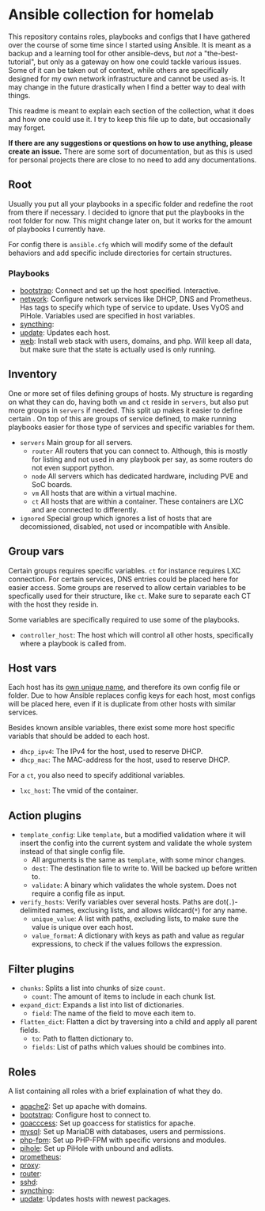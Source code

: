 # Ansible collection for homelab

This repository contains roles, playbooks and configs that I have gathered over the course of some time since I started using Ansible. It is meant as a backup and a learning tool for other ansible-devs, but *not* a "the-best-tutorial", but only as a gateway on how one could tackle various issues. Some of it can be taken out of context, while others are specifically designed for my own network infrastructure and cannot be used as-is. It may change in the future drastically when I find a better way to deal with things.

This readme is meant to explain each section of the collection, what it does and how one could use it. I try to keep this file up to date, but occasionally may forget.

**If there are any suggestions or questions on how to use anything, please create an issue.** There are some sort of documentation, but as this is used for personal projects there are close to no need to add any documentations.

## Root

Usually you put all your playbooks in a specific folder and redefine the root from there if necessary. I decided to ignore that put the playbooks in the root folder for now. This might change later on, but it works for the amount of playbooks I currently have.

For config there is `ansible.cfg` which will modify some of the default behaviors and add specific include directories for certain structures.

### Playbooks

- [bootstrap](bootstrap.yml): Connect and set up the host specified. Interactive.
- [network](network.yml): Configure network services like DHCP, DNS and Prometheus. Has tags to specify which type of service to update. Uses VyOS and PiHole. Variables used are specified in host variables.
- [syncthing](syncthing.yml): 
- [update](update.yml): Updates each host.
- [web](web.yml): Install web stack with users, domains, and php. Will keep all data, but make sure that the state is actually used is only running.

## Inventory

One or more set of files defining groups of hosts. My structure is regarding on what they can do, having both `vm` and `ct` reside in `servers`, but also put more groups in `servers` if needed. This split up makes it easier to define certain . On top of this are groups of service defined, to make running playbooks easier for those type of services and specific variables for them.

- `servers` Main group for all servers.
  - `router` All routers that you can connect to. Although, this is mostly for listing and not used in any playbook per say, as some routers do not even support python.
  - `node` All servers which has dedicated hardware, including PVE and SoC boards.
  - `vm` All hosts that are within a virtual machine.
  - `ct` All hosts that are within a container. These containers are LXC and are connected to differently.
- `ignored` Special group which ignores a list of hosts that are decomissioned, disabled, not used or incompatible with Ansible.

## Group vars

Certain groups requires specific variables. `ct` for instance requires LXC connection. For certain services, DNS entries could be placed here for easier access. Some groups are reserved to allow certain variables to be specfically used for their structure, like `ct`. Make sure to separate each CT with the host they reside in.

Some variables are specifically required to use some of the playbooks.

- `controller_host`: The host which will control all other hosts, specifically where a playbook is called from.

## Host vars

Each host has its [own unique name](https://mnx.io/blog/a-proper-server-naming-scheme/), and therefore its own config file or folder. Due to how Ansible replaces config keys for each host, most configs will be placed here, even if it is duplicate from other hosts with similar services.

Besides known ansible variables, there exist some more host specific variabls that should be added to each host.

- `dhcp_ipv4`: The IPv4 for the host, used to reserve DHCP.
- `dhcp_mac`: The MAC-address for the host, used to reserve DHCP.

For a `ct`, you also need to specify additional variables.

- `lxc_host`: The vmid of the container.

## Action plugins

- `template_config`: Like `template`, but a modified validation where it will insert the config into the current system and validate the whole system instead of that single config file.
  - All arguments is the same as `template`, with some minor changes.
  - `dest`: The destination file to write to. Will be backed up before written to.
  - `validate`: A binary which validates the whole system. Does not require a config file as input.
- `verify_hosts`: Verify variables over several hosts. Paths are dot(`.`)-delimited names, exclusing lists, and allows wildcard(`*`) for any name.
  - `unique_value`: A list with paths, excluding lists, to make sure the value is unique over each host.
  - `value_format`: A dictionary with keys as path and value as regular expressions, to check if the values follows the expression.

## Filter plugins

- `chunks`: Splits a list into chunks of size `count`.
  - `count`: The amount of items to include in each chunk list.
- `expand_dict`: Expands a list into list of dictionaries.
  - `field`: The name of the field to move each item to.
- `flatten_dict`: Flatten a dict by traversing into a child and apply all parent fields.
  - `to`: Path to flatten dictionary to.
  - `fields`: List of paths which values should be combines into.

## Roles

A list containing all roles with a brief explaination of what they do.

- [apache2](roles/apache2): Set up apache with domains.
- [bootstrap](roles/bootstrap): Configure host to connect to.
- [goacccess](roles/goacccess): Set up goaccess for statistics for apache.
- [mysql](roles/mysql): Set up MariaDB with databases, users and permissions.
- [php-fpm](roles/php-fpm): Set up PHP-FPM with specific versions and modules.
- [pihole](roles/pihole): Set up PiHole with unbound and adlists.
- [prometheus](roles/prometheus): 
- [proxy](roles/proxy): 
- [router](roles/router): 
- [sshd](roles/sshd): 
- [syncthing](roles/syncthing): 
- [update](roles/update): Updates hosts with newest packages.
